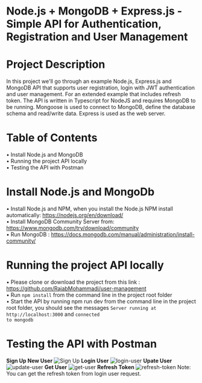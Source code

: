 # Node.js + MongoDB + Express.js - Simple API for Authentication, Registration and User Management 
# Project Description
In this project we'll go through an example Node.js, Express.js and MongoDB API that supports user registration, login with JWT authentication and user management. For an extended example that includes refresh token.
The API is written in Typescript for NodeJS and requires MongoDB to be running. Mongoose is used to connect to MongoDB, define the database schema and read/write data. Express is used as the web server.
# Table of Contents
•	Install Node.js and MongoDB <br>
•	Running the project API locally <br>
•	Testing the API with Postman <br>
# Install Node.js and MongoDb
•	Install Node.js and NPM, when you install the Node.js NPM install automatically:    https://nodejs.org/en/download/ <br>
•	Install MongoDB Community Server from:   https://www.mongodb.com/try/download/community <br>
•	Run MongoDB : https://docs.mongodb.com/manual/administration/install-community/ <br>
# Running the project API locally
•	Please clone or download the project from this link : https://github.com/RajabMohammadi/user-management <br>
•	Run <code>npm install</code> from the command line in the project root folder <br>
•	Start the API by running npm run dev from the command line in the project root folder, you should see the messages <code>Server running at http://localhost:3000</code> and <code>connected to mongodb</code> <br>
# Testing the API with Postman
<b>Sign Up New User</b>
![Sign Up](https://user-images.githubusercontent.com/42802034/147481985-1e089879-ce72-489b-9d45-e45f533212ed.jpg)
<b>Login User</b>
![login-user](https://user-images.githubusercontent.com/42802034/147482979-f1fac08b-d83a-4142-8d75-a68210019f2f.jpg)
<b>Upate User</b>
![update-user](https://user-images.githubusercontent.com/42802034/147483356-4e2c2e6e-7a3d-4b4f-806b-a8da229b776c.jpg)
<b>Get User</b>
![get-user](https://user-images.githubusercontent.com/42802034/147483473-6f9bdabe-5b92-4971-9ef7-0bd8e655fa68.jpg)
<b>Refresh Token</b>
![refresh-token](https://user-images.githubusercontent.com/42802034/147483515-68a6d997-f75d-41ef-b6a4-fcedd64f7c09.jpg)
Note: You can get the refresh token from login user request.










